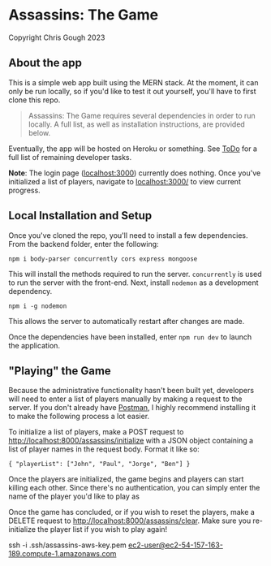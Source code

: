 # Assassins: The Game
Copyright Chris Gough 2023

## About the app

This is a simple web app built using the MERN stack. At the moment, it can only be run locally, so if you'd like to test it out yourself, you'll have to first clone this repo.

> Assassins: The Game requires several dependencies in order to run locally. A full list, as well as installation instructions, are provided below.

Eventually, the app will be hosted on Heroku or something. See [ToDo](/ToDo.md) for a full list of remaining developer tasks.

**Note**: The login page ([localhost:3000](http://localhost:3000)) currently does nothing. Once you've initialized a list of players, navigate to [localhost:3000/<player-name>](http://localhost:3000/example) to view current progress.

## Local Installation and Setup

Once you've cloned the repo, you'll need to install a few dependencies. From the backend folder, enter the following:
 ```
 npm i body-parser concurrently cors express mongoose
 ```
 This will install the methods required to run the server. `concurrently` is used to run the server with the front-end. Next, install `nodemon` as a development dependency.
 ```
 npm i -g nodemon
 ```
 This allows the server to automatically restart after changes are made. 

 Once the dependencies have been installed, enter `npm run dev` to launch the application.

 ## "Playing" the Game

Because the administrative functionality hasn't been built yet, developers will need to enter a list of players manually by making a request to the server. If you don't already have [Postman](https://www.postman.com/downloads/), I highly recommend installing it to make the following process a lot easier.

To initialize a list of players, make a POST request to [http://localhost:8000/assassins/initialize]() with a JSON object containing a list of player names in the request body. Format it like so:
```
{ "playerList": ["John", "Paul", "Jorge", "Ben"] }
```
Once the players are initialized, the game begins and players can start killing each other. Since there's no authentication, you can simply enter the name of the player you'd like to play as

Once the game has concluded, or if you wish to reset the players, make a DELETE request to [http://localhost:8000/assassins/clear](). Make sure you re-initialize the player list if you wish to play again!

ssh -i .ssh/assassins-aws-key.pem ec2-user@ec2-54-157-163-189.compute-1.amazonaws.com 